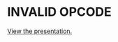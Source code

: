 # INVALID OPCODE

[View the presentation.](https://docs.google.com/presentation/d/15I4Un2HOs7Yns37hXrGqUCOJv5sTVpYwzP9yofBSvuY/edit?ts=5ae4f1df#slide=id.g391d737db1_2_0)
